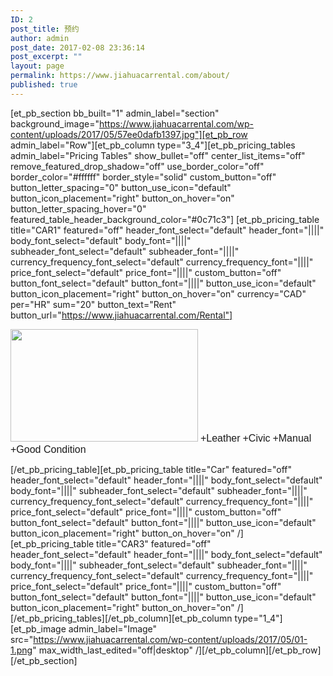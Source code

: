 ```yaml
---
ID: 2
post_title: 预约
author: admin
post_date: 2017-02-08 23:36:14
post_excerpt: ""
layout: page
permalink: https://www.jiahuacarrental.com/about/
published: true
---
```

[et_pb_section bb_built="1" admin_label="section" background_image="https://www.jiahuacarrental.com/wp-content/uploads/2017/05/57ee0dafb1397.jpg"][et_pb_row admin_label="Row"][et_pb_column type="3_4"][et_pb_pricing_tables admin_label="Pricing Tables" show_bullet="off" center_list_items="off" remove_featured_drop_shadow="off" use_border_color="off" border_color="#ffffff" border_style="solid" custom_button="off" button_letter_spacing="0" button_use_icon="default" button_icon_placement="right" button_on_hover="on" button_letter_spacing_hover="0" featured_table_header_background_color="#0c71c3"] [et_pb_pricing_table title="CAR1" featured="off" header_font_select="default" header_font="||||" body_font_select="default" body_font="||||" subheader_font_select="default" subheader_font="||||" currency_frequency_font_select="default" currency_frequency_font="||||" price_font_select="default" price_font="||||" custom_button="off" button_font_select="default" button_font="||||" button_use_icon="default" button_icon_placement="right" button_on_hover="on" currency="CAD" per="HR" sum="20" button_text="Rent" button_url="https://www.jiahuacarrental.com/Rental"]

<img class="size-medium wp-image-78 aligncenter" src="https://www.jiahuacarrental.com/wp-content/uploads/2017/05/02-300x98.png" alt="" width="300" height="180" />
<span style="font-size: 12pt; font-family: Arial, Helvetica, sans-serif;">+Leather</span>
<span style="font-size: 12pt; font-family: Arial, Helvetica, sans-serif;">+Civic</span>
<span style="font-size: 12pt; font-family: Arial, Helvetica, sans-serif;">+Manual</span>
<span style="font-size: 12pt; font-family: Arial, Helvetica, sans-serif;">+Good Condition</span>

[/et_pb_pricing_table][et_pb_pricing_table title="Car" featured="off" header_font_select="default" header_font="||||" body_font_select="default" body_font="||||" subheader_font_select="default" subheader_font="||||" currency_frequency_font_select="default" currency_frequency_font="||||" price_font_select="default" price_font="||||" custom_button="off" button_font_select="default" button_font="||||" button_use_icon="default" button_icon_placement="right" button_on_hover="on" /][et_pb_pricing_table title="CAR3" featured="off" header_font_select="default" header_font="||||" body_font_select="default" body_font="||||" subheader_font_select="default" subheader_font="||||" currency_frequency_font_select="default" currency_frequency_font="||||" price_font_select="default" price_font="||||" custom_button="off" button_font_select="default" button_font="||||" button_use_icon="default" button_icon_placement="right" button_on_hover="on" /] [/et_pb_pricing_tables][/et_pb_column][et_pb_column type="1_4"][et_pb_image admin_label="Image" src="https://www.jiahuacarrental.com/wp-content/uploads/2017/05/01-1.png" max_width_last_edited="off|desktop" /][/et_pb_column][/et_pb_row][/et_pb_section]